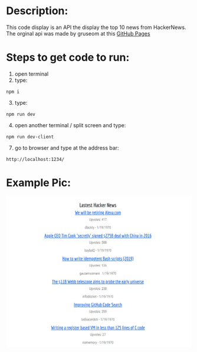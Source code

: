 # Description:
This code display is an API the display the top 10 news from HackerNews.
The orginal api was made by gruseom at this [GitHub Pages](https://github.com/HackerNews/API)

# Steps to get code to run:
1. open terminal
2. type: 
```
npm i
```
3. type: 
```
npm run dev
```
4. open another terminal / split screen and type:
```
npm run dev-client
```
7. go to browser and type at the address bar: 
```
http://localhost:1234/
```

# Example Pic:
![Hacker News Example Pic](https://github.com/juliorojas81871/Hacker-News/blob/main/pics/pic1.jpg)
